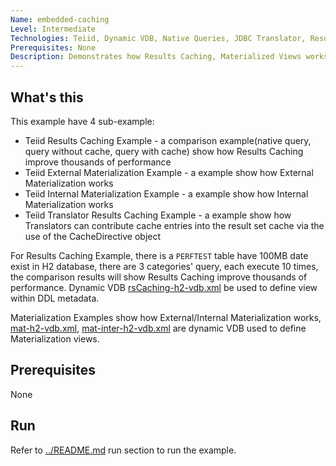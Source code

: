 ```yaml
---
Name: embedded-caching 
Level: Intermediate
Technologies: Teiid, Dynamic VDB, Native Queries, JDBC Translator, Results Caching, Materialized Views, Translator Results Caching 
Prerequisites: None
Description: Demonstrates how Results Caching, Materialized Views works in Teiid
---
```


## What's this

This example have 4 sub-example:

* Teiid Results Caching Example - a comparison example(native query, query without cache, query with cache) show how Results Caching improve thousands of performance
* Teiid External Materialization Example - a example show how External Materialization works
* Teiid Internal Materialization Example - a example show how Internal Materialization works
* Teiid Translator Results Caching Example - a example show how Translators can contribute cache entries into the result set cache via the use of the CacheDirective object

For Results Caching Example, there is a `PERFTEST` table have 100MB date exist in H2 database, there are 3 categories' query, each execute 10 times, the comparison results will show Results Caching improve thousands of performance. Dynamic VDB [rsCaching-h2-vdb.xml](src/main/resources/rsCaching-h2-vdb.xml) be used to define view within DDL metadata.

Materialization Examples show how External/Internal Materialization works, [mat-h2-vdb.xml](src/main/resources/mat-h2-vdb.xml), [mat-inter-h2-vdb.xml](src/main/resources/mat-inter-h2-vdb.xml) are dynamic VDB used to define Materialization views. 

## Prerequisites

None

## Run

Refer to [../README.md](../README.md) run section to run the example.
